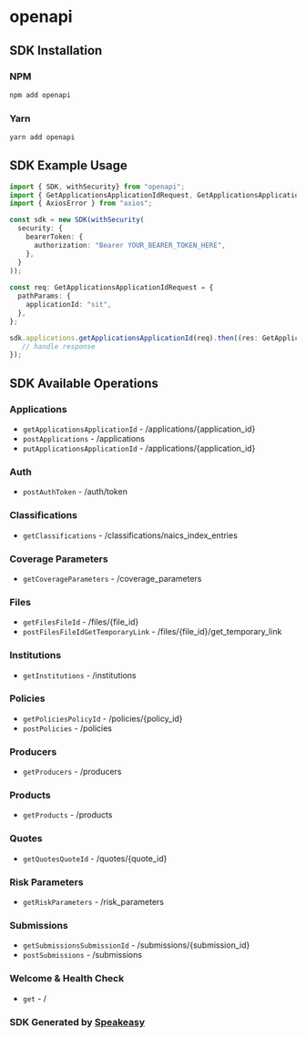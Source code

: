 # openapi

<!-- Start SDK Installation -->
## SDK Installation

### NPM

```bash
npm add openapi
```

### Yarn

```bash
yarn add openapi
```
<!-- End SDK Installation -->

<!-- Start SDK Example Usage -->
## SDK Example Usage

```typescript
import { SDK, withSecurity} from "openapi";
import { GetApplicationsApplicationIdRequest, GetApplicationsApplicationIdResponse } from "openapi/src/sdk/models/operations";
import { AxiosError } from "axios";

const sdk = new SDK(withSecurity(
  security: {
    bearerToken: {
      authorization: "Bearer YOUR_BEARER_TOKEN_HERE",
    },
  }
));
    
const req: GetApplicationsApplicationIdRequest = {
  pathParams: {
    applicationId: "sit",
  },
};

sdk.applications.getApplicationsApplicationId(req).then((res: GetApplicationsApplicationIdResponse | AxiosError) => {
   // handle response
});
```
<!-- End SDK Example Usage -->

<!-- Start SDK Available Operations -->
## SDK Available Operations

### Applications

* `getApplicationsApplicationId` - /applications/{application_id}
* `postApplications` - /applications
* `putApplicationsApplicationId` - /applications/{application_id}

### Auth

* `postAuthToken` - /auth/token

### Classifications

* `getClassifications` - /classifications/naics_index_entries

### Coverage Parameters

* `getCoverageParameters` - /coverage_parameters

### Files

* `getFilesFileId` - /files/{file_id}
* `postFilesFileIdGetTemporaryLink` - /files/{file_id}/get_temporary_link

### Institutions

* `getInstitutions` - /institutions

### Policies

* `getPoliciesPolicyId` - /policies/{policy_id}
* `postPolicies` - /policies

### Producers

* `getProducers` - /producers

### Products

* `getProducts` - /products

### Quotes

* `getQuotesQuoteId` - /quotes/{quote_id}

### Risk Parameters

* `getRiskParameters` - /risk_parameters

### Submissions

* `getSubmissionsSubmissionId` - /submissions/{submission_id}
* `postSubmissions` - /submissions

### Welcome & Health Check

* `get` - /

<!-- End SDK Available Operations -->

### SDK Generated by [Speakeasy](https://docs.speakeasyapi.dev/docs/using-speakeasy/client-sdks)
